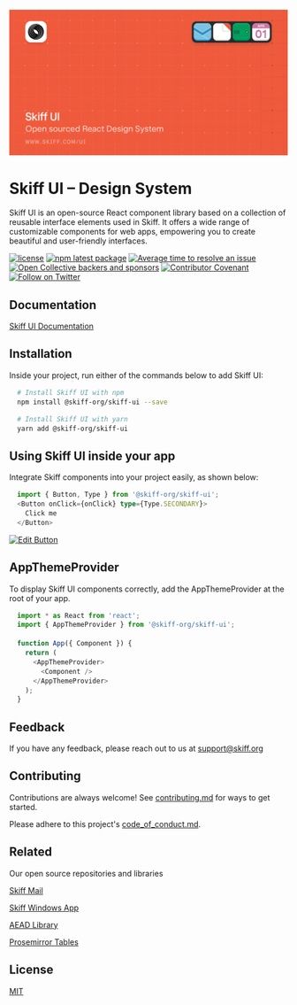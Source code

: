 
![Logo](https://raw.githubusercontent.com/skiff-org/skiff-org.github.io/main/assets/updates/skiff-ui-og.png)


# Skiff UI – Design System

Skiff UI is an open-source React component library based on a collection of reusable interface elements used in Skiff. It offers a wide range of customizable components for web apps, empowering you to create beautiful and user-friendly interfaces.

[![license](https://img.shields.io/badge/license-MIT-blue.svg)](https://github.com/skiff-org/skiff-ui/blob/main/LICENSE)
[![npm latest package](https://img.shields.io/npm/v/@skiff-org/skiff-ui/latest.svg)](https://www.npmjs.com/package/@skiff-org/skiff-ui)
[![Average time to resolve an issue](https://isitmaintained.com/badge/resolution/skiff-org/skiff-ui.svg)](https://isitmaintained.com/project/skiff-org/skiff-ui 'Average time to resolve an issue')
[![Open Collective backers and sponsors](https://img.shields.io/opencollective/all/skiff)](https://opencollective.com/skiff)
[![Contributor Covenant](https://img.shields.io/badge/Contributor%20Covenant-2.1-4baaaa.svg)](code_of_conduct.md)
[![Follow on Twitter](https://img.shields.io/twitter/follow/Skiff_hq.svg?label=follow+Skiff)](https://twitter.com/skiffprivacy)

## Documentation

[Skiff UI Documentation](https://skiff.com/ui)


## Installation

Inside your project, run either of the commands below to add Skiff UI:

```bash
  # Install Skiff UI with npm
  npm install @skiff-org/skiff-ui --save
```

```bash
  # Install Skiff UI with yarn
  yarn add @skiff-org/skiff-ui
```
    
## Using Skiff UI inside your app

Integrate Skiff components into your project easily, as shown below:

```typescript
  import { Button, Type } from '@skiff-org/skiff-ui';
  <Button onClick={onClick} type={Type.SECONDARY}>
    Click me
  </Button>
```

[![Edit Button](https://codesandbox.io/static/img/play-codesandbox.svg)](https://codesandbox.io/s/button-example-rfp4jn)


## AppThemeProvider
To display Skiff UI components correctly, add the AppThemeProvider at the root of your app.


```typescript
  import * as React from 'react';
  import { AppThemeProvider } from '@skiff-org/skiff-ui';

  function App({ Component }) {
    return (
      <AppThemeProvider>
        <Component />
      </AppThemeProvider>
    );
  }
```


## Feedback

If you have any feedback, please reach out to us at support@skiff.org


## Contributing

Contributions are always welcome! See [contributing.md](/CONTRIBUTING.md) for ways to get started.

Please adhere to this project's [code_of_conduct.md](/CODE_OF_CONDUCT.md).


## Related

Our open source repositories and libraries

[Skiff Mail](https://github.com/skiff-org/skiff-mail)

[Skiff Windows App](https://github.com/skiff-org/skiff-windows-app)

[AEAD Library](https://www.npmjs.com/package/@skiff-org/typed-envelopes)

[Prosemirror Tables](https://github.com/skiff-org/prosemirror-tables)

## License

[MIT](https://choosealicense.com/licenses/mit/)

